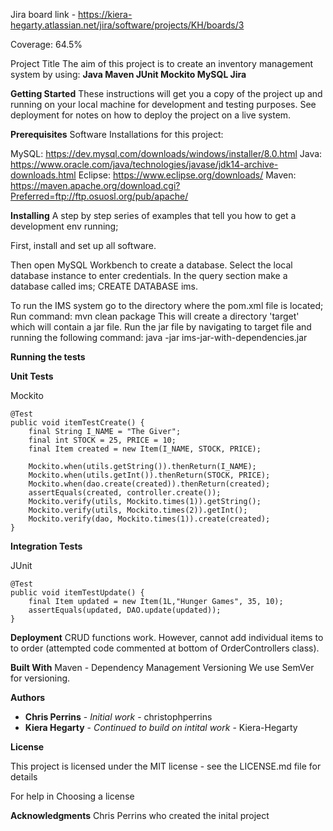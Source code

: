 Jira board link - https://kiera-hegarty.atlassian.net/jira/software/projects/KH/boards/3

Coverage: 64.5%

Project Title
The aim of this project is to create an inventory management system by using: 
**Java 
Maven 
JUnit 
Mockito 
MySQL 
Jira**

**Getting Started**
These instructions will get you a copy of the project up and running on your local machine for development and testing purposes. See deployment for notes on how to deploy the project on a live system.

**Prerequisites**
Software Installations for this project:

MySQL: https://dev.mysql.com/downloads/windows/installer/8.0.html
Java: https://www.oracle.com/java/technologies/javase/jdk14-archive-downloads.html
Eclipse: https://www.eclipse.org/downloads/
Maven: https://maven.apache.org/download.cgi?Preferred=ftp://ftp.osuosl.org/pub/apache/

**Installing**
A step by step series of examples that tell you how to get a development env running;

First, install and set up all software.

Then open MySQL Workbench to create a database. Select the local database instance to enter credentials. In the query section make a database called ims; CREATE DATABASE ims.

To run the IMS system go to the directory where the pom.xml file is located; Run command: mvn clean package This will create a directory 'target' which will contain a jar file. Run the jar file by navigating to target file and running the following command: java -jar ims-jar-with-dependencies.jar

**Running the tests**

**Unit Tests**

Mockito

	@Test
	public void itemTestCreate() {
		final String I_NAME = "The Giver";
		final int STOCK = 25, PRICE = 10;
		final Item created = new Item(I_NAME, STOCK, PRICE);

		Mockito.when(utils.getString()).thenReturn(I_NAME);
		Mockito.when(utils.getInt()).thenReturn(STOCK, PRICE);
		Mockito.when(dao.create(created)).thenReturn(created);
		assertEquals(created, controller.create());
		Mockito.verify(utils, Mockito.times(1)).getString();
		Mockito.verify(utils, Mockito.times(2)).getInt();
		Mockito.verify(dao, Mockito.times(1)).create(created);
	}
	
**Integration Tests**

JUnit

	@Test
	public void itemTestUpdate() {
		final Item updated = new Item(1L,"Hunger Games", 35, 10);
		assertEquals(updated, DAO.update(updated));
	}
	
**Deployment**
CRUD functions work. However, cannot add individual items to to order (attempted code commented at bottom of OrderControllers class).

**Built With**
Maven - Dependency Management
Versioning
We use SemVer for versioning.

**Authors**
* **Chris Perrins** - *Initial work* - christophperrins
* **Kiera Hegarty** - *Continued to build on intital work* - Kiera-Hegarty

**License**

This project is licensed under the MIT license - see the LICENSE.md file for details

For help in Choosing a license

**Acknowledgments**
Chris Perrins who created the inital project
